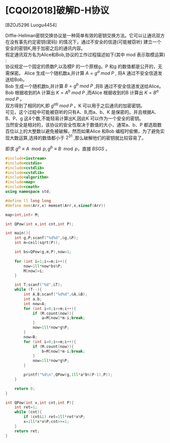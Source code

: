 # [CQOI2018]破解D-H协议
[BZOJ5296 Luogu4454]

Diffie-Hellman密钥交换协议是一种简单有效的密钥交换方法。它可以让通讯双方在没有事先约定密钥(密码) 的情况下，通过不安全的信道(可能被窃听) 建立一个安全的密钥K,用于加密之后的通讯内容。  
假定通讯双方名为Alice和Bob,协议的工作过程描述如下(其中 mod 表示取模运算) :  
协议规定一个固定的质数P,以及模P 的一个原根g。P 和g 的数值都是公开的，无需保密。
Alice 生成一个随机数a,并计算 $A=g^a\;mod\;P$ , 将A 通过不安全信道发送给Bob。  
Bob 生成一个随机数b,并计算 $B=g^b\;mod\;P$ ,将B 通过不安全信道发送给Alice。  
Bob 根据收到的A 计算出 $K=A^b\;mod\;P$ ,而Alice 根据收到的B 计算出 $K=B^a\;mod\;P$ 。  
双方得到了相同的K,即 $g^{ab}\;mod\;P$ 。K 可以用于之后通讯的加密密钥。  
可见，这个过程中可能被窃听的只有A、B,而a、b、K 是保密的。并且根据A、B、P、g 这4个数,不能轻易计算出K,因此K 可以作为一个安全的密钥。  
当然安全是相对的，该协议的安全性取决于数值的大小，通常a、b、P 都选取数百位以上的大整数以避免被破解。然而如果Alice 和Bob 编程时偷懒，为了避免实现大数运算,选择的数值都小于 $2^{31}$ ,那么破解他们的密钥就比较容易了。

即求 $g ^ a \equiv A \mod p,g ^ b \equiv B \mod p$，直接 $BSGS$ 。

```cpp
#include<iostream>
#include<cstdio>
#include<cstdlib>
#include<cstdlib>
#include<algorithm>
#include<map>
#include<cmath>
using namespace std;

#define ll long long
#define mem(Arr,x) memset(Arr,x,sizeof(Arr))

map<int,int> M;

int QPow(int x,int cnt,int P);

int main(){
	int g,P;scanf("%d%d",&g,&P);
	int m=ceil(sqrt(P));

	int bs=QPow(g,m,P),now=1;
	
	for (int i=1;i<=m;i++){
		now=1ll*now*bs%P;
		M[now]=i;
	}

	int T;scanf("%d",&T);
	while (T--){
		int A,B;scanf("%d%d",&A,&B);
		int a,b;
		int now=A;
		for (int i=0;i<=m;i++){
			if (M.count(now)){
				a=M[now]*m-i;break;
			}
			now=1ll*now*g%P;
		}
		now=B;
		for (int i=0;i<=m;i++){
			if (M.count(now)){
				b=M[now]*m-i;break;
			}
			now=1ll*now*g%P;
		}

		printf("%d\n",QPow(g,1ll*a*b%(P-1),P));
	}

	return 0;
}

int QPow(int x,int cnt,int P){
	int ret=1;
	while (cnt){
		if (cnt&1) ret=1ll*ret*x%P;
		x=1ll*x*x%P;cnt>>=1;
	}
	return ret;
}
```